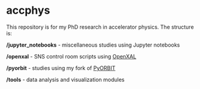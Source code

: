 # accphys

This repository is for my PhD research in accelerator physics. The structure is:

**/jupyter_notebooks** - miscellaneous studies using Jupyter notebooks

**/openxal**	- SNS control room scripts using [OpenXAL](https://github.com/openxal/openxal)

**/pyorbit**	- studies using my fork of [PyORBIT](https://github.com/austin-hoover/py-orbit)

**/tools** - data analysis and visualization modules 
